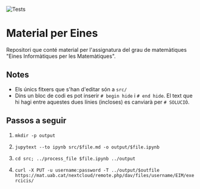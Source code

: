 ![Tests](https://github.com/mmasdeu/materials_eines/actions/workflows/makeall.yml/badge.svg)

# Material per Eines

Repositori que conté material per l'assignatura del grau de matemàtiques "Eines Informàtiques per les Matemàtiques".


## Notes

- Els únics fitxers que s'han d'editar són a `src/`
- Dins un bloc de codi es pot inserir `# begin hide` i `# end hide`. El text
  que hi hagi entre aquestes dues línies (incloses) es canviarà per `# SOLUCIÓ`.

## Passos a seguir

1. `mkdir -p output`

2. `jupytext --to ipynb src/$file.md -o output/$file.ipynb`

3. `cd src; ../process_file $file.ipynb ../output`

4. `curl -X PUT -u username:password -T ../output/$outfile https://mat.uab.cat/nextcloud/remote.php/dav/files/username/EIM/exercicis/`
